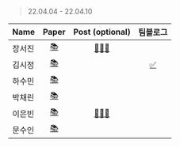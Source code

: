 > 22.04.04 - 22.04.10

|Name|Paper|Post (optional)|팀블로그|
|---|:---:|:---:|:---:|
|장서진|[📚](https://events.ccc.de/congress/2004/fahrplan/files/105-machine-learning-paper.pdf)|[🧑🏻‍💻](https://sulky-waltz-11f.notion.site/A-Brief-Introduction-into-Machine-Learning-635eb0b9ff614f6ebff5a44ae7e6d42d)|
|김시정|[📚](https://arxiv.org/pdf/2004.10934.pdf)||[✅](https://gdscewha.tistory.com/entry/%EC%9D%B8%EA%B3%B5%EC%A7%80%EB%8A%A5-%EB%85%BC%EB%AC%B8-%EC%9D%BD%EA%B8%B0-1%EC%A3%BC%EC%B0%A8?category=1006789)|
|하수민|[📚](https://arxiv.org/pdf/1506.02640.pdf)||
|박채린|[📚](https://www.inf.unibz.it/~ricci/ISR/papers/p293-davidson.pdf)||
|이은빈|[📚](https://arxiv.org/abs/1610.05492)|[🧑🏻‍💻](https://silver-spike-7ea.notion.site/Federated-Learning-Strategies-for-Improving-Communication-Efficiency-2f0d749f6d644c408d1d462d20817b53)|
|문수인|[📚](https://arxiv.org/pdf/1901.11196.pdf)||

